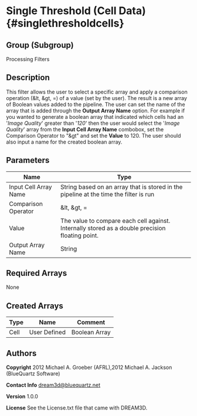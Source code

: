 Single Threshold (Cell Data) {#singlethresholdcells}
======

## Group (Subgroup) ##
Processing Filters

## Description ##
This filter allows the user to select a specific array and apply a comparison operation (&lt, &gt, =) of a
 value (set by the user). The result is a new array of Boolean values added to the pipeline. The user can set
 the name of the array that is added through the __Output Array Name__ option.
 For example if you wanted to generate a boolean array that indicated which cells had an '_Image Quality_' greater
 than '_120_' then the user would select the '_Image Quality_' array from the __Input Cell Array Name__ combobox,
 set the Comparison Operator to "&gt" and set the __Value__ to 120. The user should also input a name for the created
 boolean array.


## Parameters ##

| Name | Type |
|------|------|
| Input Cell Array Name | String based on an array that is stored in the pipeline at the time the filter is run |
| Comparison Operator | &lt, &gt, = |
| Value | The value to compare each cell against. Internally stored as a double precision floating point. |
| Output Array Name | String |

## Required Arrays ##
None



## Created Arrays ##

| Type | Name | Comment |
|------|------|---------|
| Cell | User Defined | Boolean Array |


## Authors ##

**Copyright** 2012 Michael A. Groeber (AFRL),2012 Michael A. Jackson (BlueQuartz Software)

**Contact Info** dream3d@bluequartz.net

**Version** 1.0.0

**License**  See the License.txt file that came with DREAM3D.




